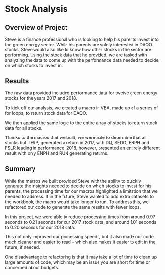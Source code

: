 # Stock Analysis

## Overview of Project
Steve is a finance professional who is looking to help his parents invest into the green energy sector.  While his parents are solely interested in DAQO stocks, Steve would also like to know how other stocks in the sector are performing. Using the stock data that he provided, we are tasked with analyzing the data to come up with the performance data needed to decide on which stocks to invest in. 

## Results
The raw data provided included performance data for twelve green energy stocks for the years 2017 and 2018.

To kick off our analysis, we created a macro in VBA, made up of a series of for loops, to return stock data for DAQO.

We then applied the same logic to the entire array of stocks to return stock data for all stocks.

Thanks to the macros that we built, we were able to determine that all stocks but TERP, generated a return in 2017, with DQ, SEDG, ENPH and FSLR leading in performance. 2018, however, presented an entirely different result with only ENPH and RUN generating returns.

## Summary
While the macros we built provided Steve with the ability to quickly generate the insights needed to decide on which stocks to invest for his parents, the processing time for our macros highlighted a limitation that we needed to address. If in the future, Steve wanted to add extra datasets to the workbook, the macro would take longer to run. To address this, we refactored our code to generate the same results with fewer loops. 

In this project, we were able to reduce processing times from around 0.97 seconds to 0.21 seconds for our 2017 stock data, and around 1.01 seconds to 0.20 seconds for our 2018 data. 

This not only improved our processing speeds, but it also made our code much cleaner and easier to read – which also makes it easier to edit in the future, if needed.

One disadvantage to refactoring is that it may take a lot of time to clean up large amounts of code, which may be an issue you are short for time or concerned about budgets.
